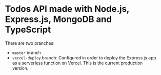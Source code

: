 # Todos API made with Node.js, Express.js, MongoDB and TypeScript

There are two branches:

- `master` branch
- `vercel-deploy` branch: Configured in order to deploy the Express.js app as a serverless function on Vercel. This is the current production version.
